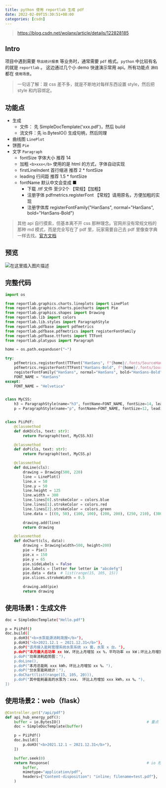 ```yaml
---
title: python 使用 reportlab 生成 pdf
date: 2022-02-09T15:30:51+08:00
categories: [csdn]
---
```


> https://blog.csdn.net/wolanx/article/details/122828185

## Intro
项目中遇到需要 `导出统计报表` 等业务时，通常需要 `pdf` 格式。`python` 中比较有名的就是 `reportlab` 。
这边通过几个小 demo 快速演示常用 api。所有功能点 `源码` 都在 `使用场景`。

> 一句话了解：跟 css 差不多，就是不断地对每样东西设置 style，然后把 style 和内容绑定。

## 功能点
- 生成
  - 文件： 先 SimpleDocTemplate('xxx.pdf')，然后 build
  - 流文件：先 io.BytesIO() 生成句柄，然后同理
- 曲线图 `LinePlot`
- 饼图 `Pie`
- 文字 `Paragraph`
  - fontSize 字体大小 推荐 14
  - 加粗 `<b>xxx</b>` 使用的是 html 的方式，字体自动实现
  - firstLineIndent 首行缩进 推荐 2 * fontSize
  - leading 行间距 推荐 1.5 * fontSize
  - fontName 默认中文会变成 ■
    - 下载 .ttf 文件 至少2个 【常规】【加粗】
    - 注册字体 pdfmetrics.registerFont 【常规】请用原名，方便加粗的实现
    - 注册字体库 registerFontFamily("HanSans", normal="HanSans", bold="HanSans-Bold")

> 其他 api 自行摸索，但基本离不开 css 那种理念。官网并没有常规文档的那种 md 模式，而是完全写在了 pdf 里，玩家需要自己去 pdf 里像查字典一样去找。[官方文档](https://www.reportlab.com/docs/reportlab-userguide.pdf)

## 预览
![在这里插入图片描述](https://img-blog.csdnimg.cn/96e96089aad744db917372a1a1770785.png?x-oss-process=image/watermark,type_d3F5LXplbmhlaQ,shadow_50,text_Q1NETiBAeXVqaWUuemhhbw==,size_12,color_FFFFFF,t_70,g_se,x_16#pic_center)
## 完整代码
```python
import os

from reportlab.graphics.charts.lineplots import LinePlot
from reportlab.graphics.charts.piecharts import Pie
from reportlab.graphics.shapes import Drawing
from reportlab.lib import colors
from reportlab.lib.styles import ParagraphStyle
from reportlab.pdfbase import pdfmetrics
from reportlab.pdfbase.pdfmetrics import registerFontFamily
from reportlab.pdfbase.ttfonts import TTFont
from reportlab.platypus import Paragraph

home = os.path.expanduser("~")

try:
    pdfmetrics.registerFont(TTFont("HanSans", f"{home}/.fonts/SourceHanSansCN-Normal.ttf"))
    pdfmetrics.registerFont(TTFont("HanSans-Bold", f"{home}/.fonts/SourceHanSansCN-Bold.ttf"))
    registerFontFamily("HanSans", normal="HanSans", bold="HanSans-Bold")
    FONT_NAME = "HanSans"
except:
    FONT_NAME = "Helvetica"


class MyCSS:
    h3 = ParagraphStyle(name="h3", fontName=FONT_NAME, fontSize=14, leading=21, alignment=1)
    p = ParagraphStyle(name="p", fontName=FONT_NAME, fontSize=12, leading=18, firstLineIndent=24)


class PiiPdf:
    @classmethod
    def doH3(cls, text: str):
        return Paragraph(text, MyCSS.h3)

    @classmethod
    def doP(cls, text: str):
        return Paragraph(text, MyCSS.p)

    @classmethod
    def doLine(cls):
        drawing = Drawing(500, 220)
        line = LinePlot()
        line.x = 50
        line.y = 50
        line.height = 125
        line.width = 300
        line.lines[0].strokeColor = colors.blue
        line.lines[1].strokeColor = colors.red
        line.lines[2].strokeColor = colors.green
        line.data = [((0, 50), (100, 100), (200, 200), (250, 210), (300, 300), (400, 800))]

        drawing.add(line)
        return drawing

    @classmethod
    def doChart(cls, data):
        drawing = Drawing(width=500, height=200)
        pie = Pie()
        pie.x = 150
        pie.y = 65
        pie.sideLabels = False
        pie.labels = [letter for letter in "abcdefg"]
        pie.data = data  # list(range(15, 105, 15))
        pie.slices.strokeWidth = 0.5

        drawing.add(pie)
        return drawing
```

## 使用场景1：生成文件
```bash
doc = SimpleDocTemplate("Hello.pdf")

p = PiiPdf()
doc.build([
    p.doH3("<b>水泵能源消耗简报</b>"),
    p.doH3("<b>2021.12.1 ~ 2021.12.31</b>"),
    p.doP("该月接入能耗管理系统水泵系统 xx 套，水泵 x 台。"),
    p.doP("本月最大总功率 xx kW，环比上月增加 xx %，平均功率 xx kW；环比上月增加 xx %。"),
    p.doP("功率消耗趋势图："),
    p.doLine(),
    p.doP("本月总能耗 xxx kWh，环比上月增加 xx %。"),
    p.doP("分水泵能耗统计："),
    p.doChart(list(range(15, 105, 20))),
    p.doP("其中能耗最高的水泵为：xxx， 环比上月增加 xxx kWh，xx %。"),
])
```

## 使用场景2：web（flask）
```python
@Controller.get("/api/pdf")
def api_hub_energy_pdf():
    buffer = io.BytesIO()										# 重点 起一个 io
    doc = SimpleDocTemplate(buffer)

    p = PiiPdf()
    doc.build([
        p.doH3("<b>2021.12.1 ~ 2021.12.31</b>"),
    ])

    buffer.seek(0)
    return Response(											# io 形式返回
        buffer,
        mimetype="application/pdf",
        headers={"Content-disposition": "inline; filename=test.pdf"},
    )
```

